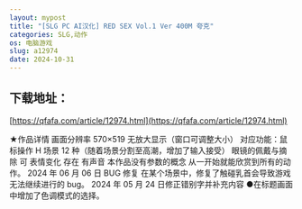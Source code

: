 ```yaml
---
layout: mypost
title: "[SLG PC AI汉化] RED SEX Vol.1 Ver 400M 夸克"
categories: SLG,动作
os: 电脑游戏
slug: a12974
date: 2024-10-31
---
```


## 下载地址：

[https://qfafa.com/article/12974.html](https://qfafa.com/article/12974.html)

★作品详情
画面分辨率 570×519
无放大显示（窗口可调整大小）
对应功能：鼠标操作
H 场景 12 种（随着场景分割至高潮，增加了输入接受）
眼镜的佩戴与摘除 可
表情变化 存在
有声音
本作品没有参数的概念
从一开始就能欣赏到所有的动作。
2024 年 06 月 06 日 BUG 修复
在某个场景中，修复了触碰乳首会导致游戏无法继续进行的 bug。
2024 年 05 月 24 日修正错别字并补充内容
●在标题画面中增加了色调模式的选择。